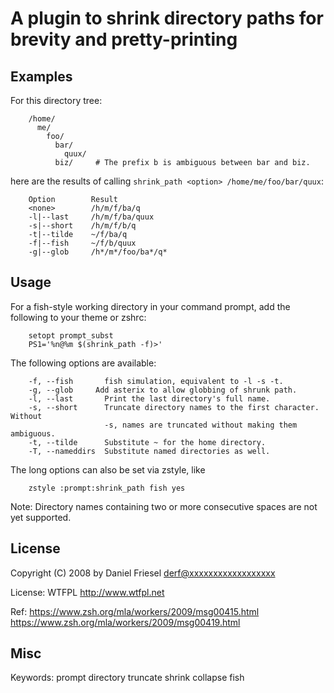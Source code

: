 # A plugin to shrink directory paths for brevity and pretty-printing


## Examples

For this directory tree:
```
    /home/
      me/
        foo/
          bar/
            quux/
          biz/     # The prefix b is ambiguous between bar and biz.
```
here are the results of calling `shrink_path <option> /home/me/foo/bar/quux`:
```
    Option        Result
    <none>        /h/m/f/ba/q
    -l|--last     /h/m/f/ba/quux
    -s|--short    /h/m/f/b/q
    -t|--tilde    ~/f/ba/q
    -f|--fish     ~/f/b/quux
    -g|--glob     /h*/m*/foo/ba*/q*
```


## Usage

For a fish-style working directory in your command prompt, add the following to
your theme or zshrc:

```
    setopt prompt_subst
    PS1='%n@%m $(shrink_path -f)>'
```

The following options are available:

```
    -f, --fish       fish simulation, equivalent to -l -s -t.
    -g, --glob     Add asterix to allow globbing of shrunk path.
    -l, --last       Print the last directory's full name.
    -s, --short      Truncate directory names to the first character. Without
                     -s, names are truncated without making them ambiguous.
    -t, --tilde      Substitute ~ for the home directory.
    -T, --nameddirs  Substitute named directories as well.
```

The long options can also be set via zstyle, like
```
    zstyle :prompt:shrink_path fish yes
```

Note: Directory names containing two or more consecutive spaces are not yet
supported.


## License

Copyright (C) 2008 by Daniel Friesel <derf@xxxxxxxxxxxxxxxxxx>

License: WTFPL <http://www.wtfpl.net>

Ref: https://www.zsh.org/mla/workers/2009/msg00415.html
     https://www.zsh.org/mla/workers/2009/msg00419.html


## Misc

Keywords: prompt directory truncate shrink collapse fish
